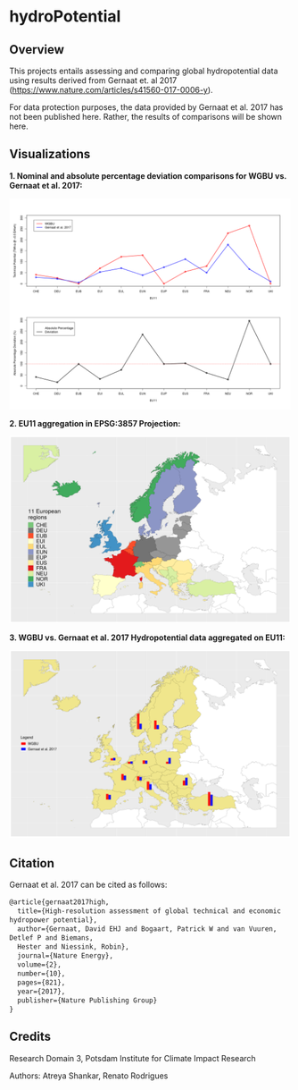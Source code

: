 # hydroPotential

## Overview

This projects entails assessing and comparing global hydropotential data using results derived from Gernaat et. al 2017 (https://www.nature.com/articles/s41560-017-0006-y).

For data protection purposes, the data provided by Gernaat et al. 2017 has not been published here. Rather, the results of comparisons will be shown here.

## Visualizations

**1. Nominal and absolute percentage deviation comparisons for WGBU vs. Gernaat et al. 2017:**

<img src = "/vis/comparisonChart.png" width = "800">

**2. EU11 aggregation in EPSG:3857 Projection:**

<img src = "/vis/EU11.png" width = "800">

**3. WGBU vs. Gernaat et al. 2017 Hydropotential data aggregated on EU11:**

<img src = "/vis/EU11HydroPotential.png" width = "800">

## Citation

Gernaat et al. 2017 can be cited as follows:

```
@article{gernaat2017high,
  title={High-resolution assessment of global technical and economic hydropower potential},
  author={Gernaat, David EHJ and Bogaart, Patrick W and van Vuuren, Detlef P and Biemans, 
  Hester and Niessink, Robin},
  journal={Nature Energy},
  volume={2},
  number={10},
  pages={821},
  year={2017},
  publisher={Nature Publishing Group}
}
```

## Credits

Research Domain 3, Potsdam Institute for Climate Impact Research

Authors: Atreya Shankar, Renato Rodrigues
